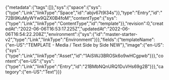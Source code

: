 {"metadata":{"tags":[]},"sys":{"space":{"sys":{"type":"Link","linkType":"Space","id":"abjv67t9l34s"}},"type":"Entry","id":"72BI9KuMyWYw9QZX0B4foM","contentType":{"sys":{"type":"Link","linkType":"ContentType","id":"template"}},"revision":0,"createdAt":"2022-06-06T16:53:17.225Z","updatedAt":"2022-06-06T16:54:22.208Z","environment":{"sys":{"id":"master-starter-v2","type":"Link","linkType":"Environment"}}},"fields":{"templateName":{"en-US":"TEMPLATE - Media / Text Side by Side NEW"},"image":{"en-US":{"sys":{"type":"Link","linkType":"Asset","id":"1AiSWJ3BROSk6o9wHCgpwb"}}},"content":{"en-US":{"sys":{"type":"Link","linkType":"Entry","id":"21BMbNQnURQ1DuVHs69g2B"}}},"category":{"en-US":"Text"}}}
